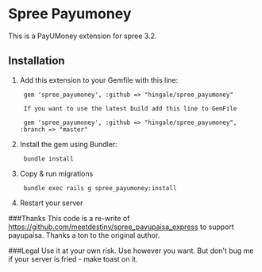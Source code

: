# Spree Payumoney

This is a PayUMoney extension for spree 3.2.


## Installation

1. Add this extension to your Gemfile with this line:

        gem 'spree_payumoney', :github => "hingale/spree_payumoney"

        If you want to use the latest build add this line to GemFile

        gem 'spree_payumoney', :github => "hingale/spree_payumoney", :branch => "master"


2. Install the gem using Bundler:

        bundle install

3. Copy & run migrations

        bundle exec rails g spree_payumoney:install

4. Restart your server


###Thanks 
This code is a re-write of https://github.com/meetdestiny/spree_payupaisa_express to support payupaisa. Thanks a ton to the original author.


###Legal 
Use it at  your own risk. Use however you want. But don't bug me if your server is fried - make toast on it.  
